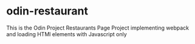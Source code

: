 # odin-restaurant
This is the Odin Project Restaurants Page Project implementing webpack and loading HTMl elements with Javascript only 
